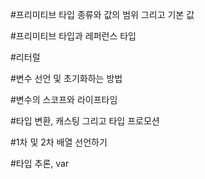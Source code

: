 #프리미티브 타입 종류와 값의 범위 그리고 기본 값

#프리미티브 타입과 레퍼런스 타입

#리터럴

#변수 선언 및 초기화하는 방법

#변수의 스코프와 라이프타임

#타입 변환, 캐스팅 그리고 타입 프로모션

#1차 및 2차 배열 선언하기

#타입 추론, var
